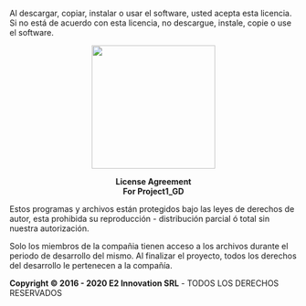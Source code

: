 
Al descargar, copiar, instalar o usar el software, usted acepta esta licencia.
Si no está de acuerdo con esta licencia, no descargue, instale,
copie o use el software.

<p align="center"><img src="Imagenes/Logo_Final.png" width="216px"><p>

<p align="center" style="font-weight: bolder;" >
                        License Agreement <br>
                          For Project1_GD <br>
<p>

Estos programas y archivos están protegidos bajo las leyes de derechos
de autor, esta prohibida su reproducción - distribución parcial ó total sin nuestra autorización.

Solo los miembros de la compañia tienen acceso a los archivos durante el periodo de desarrollo del mismo. Al finalizar el proyecto, todos los derechos del desarrollo le pertenecen a la compañía.

**Copyright © 2016 - 2020 E2 Innovation SRL** - TODOS LOS DERECHOS RESERVADOS
